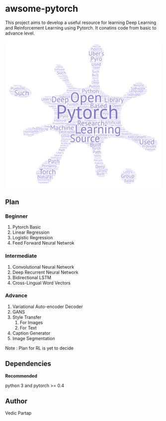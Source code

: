 # awsome-pytorch
This project aims to develop a useful resource for learning Deep Learning and Reinforcement Learning using Pytorch. It conatins code from basic to advance level. 

![LOGO](pytroch.png)

## Plan ##

### Beginner ###
1. Pytorch Basic
2. Linear Regression
3. Logistic Regression
4. Feed Forward Neural Netwrok 

### Intermediate ###
1. Convolutional Neural Network
2. Deep Recurrent Neural Network 
3. Bidirectional LSTM
4. Cross-Lingual Word Vectors

### Advance ###
1. Variational Auto-encoder Decoder 
2. GANS
3. Style Transfer 
     1.  For Images 
     2.  For Text
4. Caption Generator
5. Image Segmentation

Note : Plan for RL is  yet to decide 

## Dependencies ##

**Recommended**

python 3 and pytorch >= 0.4 



## Author ##

Vedic Partap
